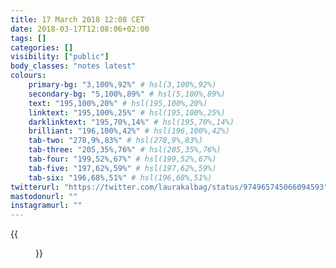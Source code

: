 ```yaml
---
title: 17 March 2018 12:08 CET
date: 2018-03-17T12:08:06+02:00
tags: []
categories: []
visibility: ["public"]
body_classes: "notes latest"
colours:
    primary-bg: "3,100%,92%" # hsl(3,100%,92%)
    secondary-bg: "5,100%,89%" # hsl(5,100%,89%)
    text: "195,100%,20%" # hsl(195,100%,20%)
    linktext: "195,100%,25%" # hsl(195,100%,25%)
    darklinktext: "195,70%,14%" # hsl(195,70%,14%)
    brilliant: "196,100%,42%" # hsl(196,100%,42%)
    tab-two: "278,9%,83%" # hsl(278,9%,83%)
    tab-three: "205,35%,76%" # hsl(205,35%,76%)
    tab-four: "199,52%,67%" # hsl(199,52%,67%)
    tab-five: "197,62%,59%" # hsl(197,62%,59%)
    tab-six: "196,68%,51%" # hsl(196,68%,51%)
twitterurl: "https://twitter.com/laurakalbag/status/974965745066094593"
mastodonurl: ""
instagramurl: ""
---
```


{{<figure class="note-image grid" src="/notes/2018/03/17/12/me.jpg" alt="Me wrapped in layers of scarf, hat and coat, with a cold scrunched face, all covered in fine icy snow." caption="Me vs my noble snow beast in the -11 bluster" src2="/notes/2018/03/17/12/osky.jpg" alt2="Oskar the huskamute sitting proudly on the beach looking unphased by the snow.">}}